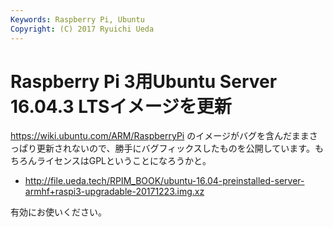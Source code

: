 ```yaml
---
Keywords: Raspberry Pi, Ubuntu
Copyright: (C) 2017 Ryuichi Ueda
---
```


# Raspberry Pi 3用Ubuntu Server 16.04.3 LTSイメージを更新

https://wiki.ubuntu.com/ARM/RaspberryPi のイメージがバグを含んだままさっぱり更新されないので、勝手にバグフィックスしたものを公開しています。もちろんライセンスはGPLということになろうかと。

* http://file.ueda.tech/RPIM_BOOK/ubuntu-16.04-preinstalled-server-armhf+raspi3-upgradable-20171223.img.xz

有効にお使いください。

